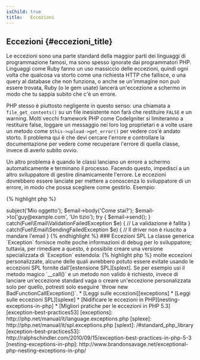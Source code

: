 ```yaml
---
isChild: true
title:   Eccezioni
---
```


## Eccezioni {#eccezioni_title}

Le eccezioni sono una parte standard della maggior parti dei linguaggi di
programmazione famosi, ma sono spesso ignorate dai programmatori PHP. Linguaggi
come Ruby fanno un uso massiccio delle eccezioni, quindi ogni volta che qualcosa
va storto come una richiesta HTTP che fallisce, o una query al database che non
funziona, o anche se un'immagine non può essere trovata, Ruby (o le gem usate)
lancerà un'eccezione a schermo in modo che tu sappia subito che c'è un errore.

PHP stesso è piuttosto negligente in questo senso: una chiamata a
`file_get_contents()` su un file inesistente non farà che restituire `FALSE`
e un warning. Molti vecchi framework PHP come CodeIgniter si limiteranno a
restituire false, loggare un messaggio nei loro log proprietari e a volte usare
un metodo come `$this->upload->get_error()` per vedere cos'è andato storto. Il
problema qui è che devi cercare l'errore e controllare la documentazione per
vedere come recuperare l'errore di quella classe, invece di averlo subito ovvio.

Un altro problema è quando le classi lanciano un errore a schermo
automaticamente e terminano il processo. Facendo questo, impedisci a un altro
sviluppatore di gestire dinamicamente l'errore. Le eccezioni dovrebbero essere
lanciate per mettere a conoscenza lo sviluppatore di un errore, in modo che
possa scegliere come gestirlo. Esempio:

{% highlight php %}
<?php
$email = new Fuel\Email;
$email->subject('Mio oggetto');
$email->body('Come stai?');
$email->to('guy@example.com', 'Un tizio');

try
{
    $email->send();
}
catch(Fuel\Email\ValidationFailedException $e)
{
    // La validazione è fallita
}
catch(Fuel\Email\SendingFailedException $e)
{
    // Il driver non è riuscito a mandare l'email
}
{% endhighlight %}

### Eccezioni SPL

La classe generica `Exception` fornisce molte poche informazioni di debug per lo
sviluppatore; tuttavia, per rimediare a questo, è possibile creare una versione
specializzata di `Exception` estendola:

{% highlight php %}
<?php
class ValidationException extends Exception {}
{% endhighlight %}

Questo significa che puoi aggiungere più blocchi catch e gestire differenti
eccezioni in modo differente. Questo può portare alla creazione di
<em>molte</em> eccezioni personalizzate, alcune delle quali avrebbero potuto
essere evitate usando le eccezioni SPL fornite dall'[estensione SPL][splext].

Se per esempio usi il metodo magico `__call()` e un metodo non valido è
richiesto, invece di lanciare un'eccezione standard vaga o creare un'eccezione
personalizzata solo per quello, potresti solo eseguire
`throw new BadFunctionCallException()`.

* [Leggi sulle eccezioni][exceptions]
* [Leggi sulle eccezioni SPL][splexe]
* [Nidificare le eccezioni in PHP][nesting-exceptions-in-php]
* [Migliori pratiche per le eccezioni in PHP 5.3][exception-best-practices53]

[exceptions]: http://php.net/manual/it/language.exceptions.php
[splexe]: http://php.net/manual/it/spl.exceptions.php
[splext]: /#standard_php_library
[exception-best-practices53]: http://ralphschindler.com/2010/09/15/exception-best-practices-in-php-5-3
[nesting-exceptions-in-php]: http://www.brandonsavage.net/exceptional-php-nesting-exceptions-in-php/

